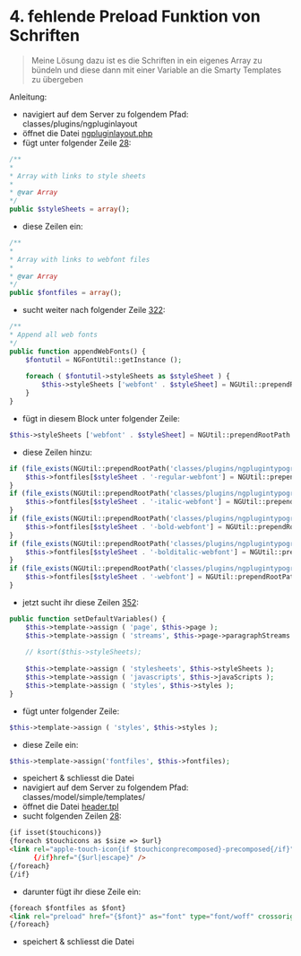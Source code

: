 # 4. fehlende Preload Funktion von Schriften

> Meine Lösung dazu ist es die Schriften in ein eigenes Array zu bündeln und diese dann mit einer Variable an die Smarty Templates zu übergeben

Anleitung:

- navigiert auf dem Server zu folgendem Pfad: classes/plugins/ngpluginlayout
- öffnet die Datei [ngpluginlayout.php](classes/plugins/ngpluginlayout/ngpluginlayout.php)
- fügt unter folgender Zeile [28](classes/plugins/ngpluginlayout/ngpluginlayout.php#L28):

```php
/**
*
* Array with links to style sheets
*
* @var Array
*/
public $styleSheets = array();
``` 

- diese Zeilen ein:

```php
/**
*
* Array with links to webfont files
*
* @var Array
*/
public $fontfiles = array();
``` 

- sucht weiter nach folgender Zeile [322](classes/plugins/ngpluginlayout/ngpluginlayout.php#L322):

```php
/**
* Append all web fonts
*/
public function appendWebFonts() {
	$fontutil = NGFontUtil::getInstance ();
	
	foreach ( $fontutil->styleSheets as $styleSheet ) {
		$this->styleSheets ['webfont' . $styleSheet] = NGUtil::prependRootPath ( 'classes/plugins/ngplugintypography/css/' . $styleSheet . '.css' );
	}		
}
```

- fügt in diesem Block unter folgender Zeile:

```php
$this->styleSheets ['webfont' . $styleSheet] = NGUtil::prependRootPath ( 'classes/plugins/ngplugintypography/css/' . $styleSheet . '.css' );
```

- diese Zeilen hinzu:

```php
if (file_exists(NGUtil::prependRootPath('classes/plugins/ngplugintypography/fonts/' . $styleSheet . '-regular-webfont.woff'))) {
    $this->fontfiles[$styleSheet . '-regular-webfont'] = NGUtil::prependRootPath('classes/plugins/ngplugintypography/fonts/' . $styleSheet . '-regular-webfont.woff');
}
if (file_exists(NGUtil::prependRootPath('classes/plugins/ngplugintypography/fonts/' . $styleSheet . '-italic-webfont.woff'))) {
    $this->fontfiles[$styleSheet . '-italic-webfont'] = NGUtil::prependRootPath('classes/plugins/ngplugintypography/fonts/' . $styleSheet . '-italic-webfont.woff');
}
if (file_exists(NGUtil::prependRootPath('classes/plugins/ngplugintypography/fonts/' . $styleSheet . '-bold-webfont.woff'))) {
    $this->fontfiles[$styleSheet . '-bold-webfont'] = NGUtil::prependRootPath('classes/plugins/ngplugintypography/fonts/' . $styleSheet . '-bold-webfont.woff');
}
if (file_exists(NGUtil::prependRootPath('classes/plugins/ngplugintypography/fonts/' . $styleSheet . '-bolditalic-webfont.woff'))) {
    $this->fontfiles[$styleSheet . '-bolditalic-webfont'] = NGUtil::prependRootPath('classes/plugins/ngplugintypography/fonts/' . $styleSheet . '-bolditalic-webfont.woff');
}
if (file_exists(NGUtil::prependRootPath('classes/plugins/ngplugintypography/fonts/' . $styleSheet . '-webfont.woff'))) {
    $this->fontfiles[$styleSheet . '-webfont'] = NGUtil::prependRootPath('classes/plugins/ngplugintypography/fonts/' . $styleSheet . '-webfont.woff');
}
```

- jetzt sucht ihr diese Zeilen [352](classes/plugins/ngpluginlayout/ngpluginlayout.php#L352):

```php
public function setDefaultVariables() {
	$this->template->assign ( 'page', $this->page );
	$this->template->assign ( 'streams', $this->page->paragraphStreams );
		
	// ksort($this->styleSheets);
		
	$this->template->assign ( 'stylesheets', $this->styleSheets );
	$this->template->assign ( 'javascripts', $this->javaScripts );
	$this->template->assign ( 'styles', $this->styles );
}
```

- fügt unter folgender Zeile:

```php
$this->template->assign ( 'styles', $this->styles );
```

- diese Zeile ein:

```php
$this->template->assign('fontfiles', $this->fontfiles);
```

- speichert & schliesst die Datei
- navigiert auf dem Server zu folgendem Pfad: classes/model/simple/templates/
- öffnet die Datei [header.tpl](classes/model/simple/templates/header.tpl)
- sucht folgenden Zeilen [28](classes/model/simple/templates/header.tpl#L28):

```html
{if isset($touchicons)}
{foreach $touchicons as $size => $url}
<link rel="apple-touch-icon{if $touchiconprecomposed}-precomposed{/if}" {if $size!==''}sizes="{$size}"
      {/if}href="{$url|escape}" />
{/foreach}
{/if}
```

- darunter fügt ihr diese Zeile ein:

```html
{foreach $fontfiles as $font}
<link rel="preload" href="{$font}" as="font" type="font/woff" crossorigin>
{/foreach}
```

- speichert & schliesst die Datei
